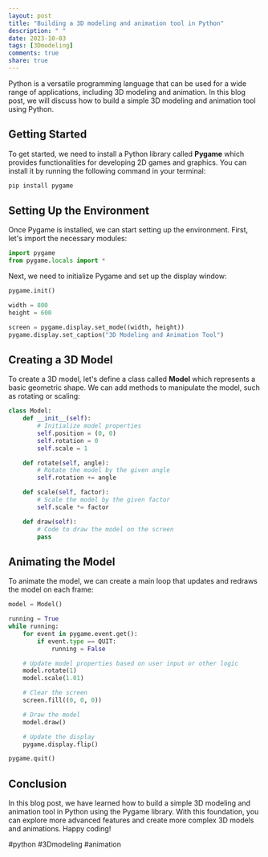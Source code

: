 ```yaml
---
layout: post
title: "Building a 3D modeling and animation tool in Python"
description: " "
date: 2023-10-03
tags: [3Dmodeling]
comments: true
share: true
---
```


Python is a versatile programming language that can be used for a wide range of applications, including 3D modeling and animation. In this blog post, we will discuss how to build a simple 3D modeling and animation tool using Python.

## Getting Started

To get started, we need to install a Python library called **Pygame** which provides functionalities for developing 2D games and graphics. You can install it by running the following command in your terminal:

```python
pip install pygame
```

## Setting Up the Environment

Once Pygame is installed, we can start setting up the environment. First, let's import the necessary modules:

```python
import pygame
from pygame.locals import *
```

Next, we need to initialize Pygame and set up the display window:

```python
pygame.init()

width = 800
height = 600

screen = pygame.display.set_mode((width, height))
pygame.display.set_caption("3D Modeling and Animation Tool")
```

## Creating a 3D Model

To create a 3D model, let's define a class called **Model** which represents a basic geometric shape. We can add methods to manipulate the model, such as rotating or scaling:

```python
class Model:
    def __init__(self):
        # Initialize model properties
        self.position = (0, 0)
        self.rotation = 0
        self.scale = 1

    def rotate(self, angle):
        # Rotate the model by the given angle
        self.rotation += angle

    def scale(self, factor):
        # Scale the model by the given factor
        self.scale *= factor

    def draw(self):
        # Code to draw the model on the screen
        pass
```

## Animating the Model

To animate the model, we can create a main loop that updates and redraws the model on each frame:

```python
model = Model()

running = True
while running:
    for event in pygame.event.get():
        if event.type == QUIT:
            running = False

    # Update model properties based on user input or other logic
    model.rotate(1)
    model.scale(1.01)

    # Clear the screen
    screen.fill((0, 0, 0))

    # Draw the model
    model.draw()

    # Update the display
    pygame.display.flip()

pygame.quit()
```

## Conclusion

In this blog post, we have learned how to build a simple 3D modeling and animation tool in Python using the Pygame library. With this foundation, you can explore more advanced features and create more complex 3D models and animations. Happy coding!

#python #3Dmodeling #animation